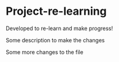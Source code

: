 # Project-re-learning
Developed to re-learn and make progress!

Some description to make the changes

Some more changes to the file
